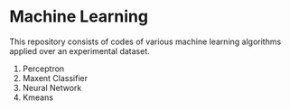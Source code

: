 # Machine Learning

This repository consists of codes of various machine learning algorithms applied over an experimental dataset.

1. Perceptron
2. Maxent Classifier
3. Neural Network
4. Kmeans
